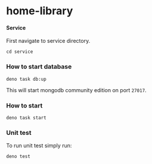 # home-library

#### Service

First navigate to service directory.

`cd service`

### How to start database

`deno task db:up`

This will start mongodb community edition on port `27017`.

### How to start

`deno task start`

### Unit test

To run unit test simply run:

`deno test`
